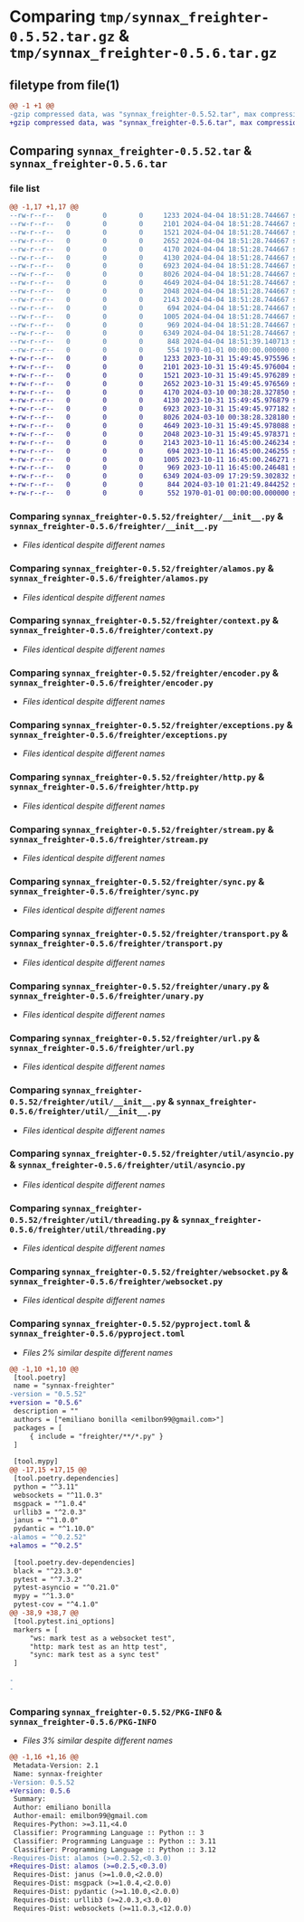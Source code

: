 # Comparing `tmp/synnax_freighter-0.5.52.tar.gz` & `tmp/synnax_freighter-0.5.6.tar.gz`

## filetype from file(1)

```diff
@@ -1 +1 @@
-gzip compressed data, was "synnax_freighter-0.5.52.tar", max compression
+gzip compressed data, was "synnax_freighter-0.5.6.tar", max compression
```

## Comparing `synnax_freighter-0.5.52.tar` & `synnax_freighter-0.5.6.tar`

### file list

```diff
@@ -1,17 +1,17 @@
--rw-r--r--   0        0        0     1233 2024-04-04 18:51:28.744667 synnax_freighter-0.5.52/freighter/__init__.py
--rw-r--r--   0        0        0     2101 2024-04-04 18:51:28.744667 synnax_freighter-0.5.52/freighter/alamos.py
--rw-r--r--   0        0        0     1521 2024-04-04 18:51:28.744667 synnax_freighter-0.5.52/freighter/context.py
--rw-r--r--   0        0        0     2652 2024-04-04 18:51:28.744667 synnax_freighter-0.5.52/freighter/encoder.py
--rw-r--r--   0        0        0     4170 2024-04-04 18:51:28.744667 synnax_freighter-0.5.52/freighter/exceptions.py
--rw-r--r--   0        0        0     4130 2024-04-04 18:51:28.744667 synnax_freighter-0.5.52/freighter/http.py
--rw-r--r--   0        0        0     6923 2024-04-04 18:51:28.744667 synnax_freighter-0.5.52/freighter/stream.py
--rw-r--r--   0        0        0     8026 2024-04-04 18:51:28.744667 synnax_freighter-0.5.52/freighter/sync.py
--rw-r--r--   0        0        0     4649 2024-04-04 18:51:28.744667 synnax_freighter-0.5.52/freighter/transport.py
--rw-r--r--   0        0        0     2048 2024-04-04 18:51:28.744667 synnax_freighter-0.5.52/freighter/unary.py
--rw-r--r--   0        0        0     2143 2024-04-04 18:51:28.744667 synnax_freighter-0.5.52/freighter/url.py
--rw-r--r--   0        0        0      694 2024-04-04 18:51:28.744667 synnax_freighter-0.5.52/freighter/util/__init__.py
--rw-r--r--   0        0        0     1005 2024-04-04 18:51:28.744667 synnax_freighter-0.5.52/freighter/util/asyncio.py
--rw-r--r--   0        0        0      969 2024-04-04 18:51:28.744667 synnax_freighter-0.5.52/freighter/util/threading.py
--rw-r--r--   0        0        0     6349 2024-04-04 18:51:28.744667 synnax_freighter-0.5.52/freighter/websocket.py
--rw-r--r--   0        0        0      848 2024-04-04 18:51:39.140713 synnax_freighter-0.5.52/pyproject.toml
--rw-r--r--   0        0        0      554 1970-01-01 00:00:00.000000 synnax_freighter-0.5.52/PKG-INFO
+-rw-r--r--   0        0        0     1233 2023-10-31 15:49:45.975596 synnax_freighter-0.5.6/freighter/__init__.py
+-rw-r--r--   0        0        0     2101 2023-10-31 15:49:45.976004 synnax_freighter-0.5.6/freighter/alamos.py
+-rw-r--r--   0        0        0     1521 2023-10-31 15:49:45.976289 synnax_freighter-0.5.6/freighter/context.py
+-rw-r--r--   0        0        0     2652 2023-10-31 15:49:45.976569 synnax_freighter-0.5.6/freighter/encoder.py
+-rw-r--r--   0        0        0     4170 2024-03-10 00:38:28.327850 synnax_freighter-0.5.6/freighter/exceptions.py
+-rw-r--r--   0        0        0     4130 2023-10-31 15:49:45.976879 synnax_freighter-0.5.6/freighter/http.py
+-rw-r--r--   0        0        0     6923 2023-10-31 15:49:45.977182 synnax_freighter-0.5.6/freighter/stream.py
+-rw-r--r--   0        0        0     8026 2024-03-10 00:38:28.328180 synnax_freighter-0.5.6/freighter/sync.py
+-rw-r--r--   0        0        0     4649 2023-10-31 15:49:45.978088 synnax_freighter-0.5.6/freighter/transport.py
+-rw-r--r--   0        0        0     2048 2023-10-31 15:49:45.978371 synnax_freighter-0.5.6/freighter/unary.py
+-rw-r--r--   0        0        0     2143 2023-10-11 16:45:00.246234 synnax_freighter-0.5.6/freighter/url.py
+-rw-r--r--   0        0        0      694 2023-10-11 16:45:00.246255 synnax_freighter-0.5.6/freighter/util/__init__.py
+-rw-r--r--   0        0        0     1005 2023-10-11 16:45:00.246271 synnax_freighter-0.5.6/freighter/util/asyncio.py
+-rw-r--r--   0        0        0      969 2023-10-11 16:45:00.246481 synnax_freighter-0.5.6/freighter/util/threading.py
+-rw-r--r--   0        0        0     6349 2024-03-09 17:29:59.302832 synnax_freighter-0.5.6/freighter/websocket.py
+-rw-r--r--   0        0        0      844 2024-03-10 01:21:49.844252 synnax_freighter-0.5.6/pyproject.toml
+-rw-r--r--   0        0        0      552 1970-01-01 00:00:00.000000 synnax_freighter-0.5.6/PKG-INFO
```

### Comparing `synnax_freighter-0.5.52/freighter/__init__.py` & `synnax_freighter-0.5.6/freighter/__init__.py`

 * *Files identical despite different names*

### Comparing `synnax_freighter-0.5.52/freighter/alamos.py` & `synnax_freighter-0.5.6/freighter/alamos.py`

 * *Files identical despite different names*

### Comparing `synnax_freighter-0.5.52/freighter/context.py` & `synnax_freighter-0.5.6/freighter/context.py`

 * *Files identical despite different names*

### Comparing `synnax_freighter-0.5.52/freighter/encoder.py` & `synnax_freighter-0.5.6/freighter/encoder.py`

 * *Files identical despite different names*

### Comparing `synnax_freighter-0.5.52/freighter/exceptions.py` & `synnax_freighter-0.5.6/freighter/exceptions.py`

 * *Files identical despite different names*

### Comparing `synnax_freighter-0.5.52/freighter/http.py` & `synnax_freighter-0.5.6/freighter/http.py`

 * *Files identical despite different names*

### Comparing `synnax_freighter-0.5.52/freighter/stream.py` & `synnax_freighter-0.5.6/freighter/stream.py`

 * *Files identical despite different names*

### Comparing `synnax_freighter-0.5.52/freighter/sync.py` & `synnax_freighter-0.5.6/freighter/sync.py`

 * *Files identical despite different names*

### Comparing `synnax_freighter-0.5.52/freighter/transport.py` & `synnax_freighter-0.5.6/freighter/transport.py`

 * *Files identical despite different names*

### Comparing `synnax_freighter-0.5.52/freighter/unary.py` & `synnax_freighter-0.5.6/freighter/unary.py`

 * *Files identical despite different names*

### Comparing `synnax_freighter-0.5.52/freighter/url.py` & `synnax_freighter-0.5.6/freighter/url.py`

 * *Files identical despite different names*

### Comparing `synnax_freighter-0.5.52/freighter/util/__init__.py` & `synnax_freighter-0.5.6/freighter/util/__init__.py`

 * *Files identical despite different names*

### Comparing `synnax_freighter-0.5.52/freighter/util/asyncio.py` & `synnax_freighter-0.5.6/freighter/util/asyncio.py`

 * *Files identical despite different names*

### Comparing `synnax_freighter-0.5.52/freighter/util/threading.py` & `synnax_freighter-0.5.6/freighter/util/threading.py`

 * *Files identical despite different names*

### Comparing `synnax_freighter-0.5.52/freighter/websocket.py` & `synnax_freighter-0.5.6/freighter/websocket.py`

 * *Files identical despite different names*

### Comparing `synnax_freighter-0.5.52/pyproject.toml` & `synnax_freighter-0.5.6/pyproject.toml`

 * *Files 2% similar despite different names*

```diff
@@ -1,10 +1,10 @@
 [tool.poetry]
 name = "synnax-freighter"
-version = "0.5.52"
+version = "0.5.6"
 description = ""
 authors = ["emiliano bonilla <emilbon99@gmail.com>"]
 packages = [
     { include = "freighter/**/*.py" }
 ]
 
 [tool.mypy]
@@ -17,15 +17,15 @@
 [tool.poetry.dependencies]
 python = "^3.11"
 websockets = "^11.0.3"
 msgpack = "^1.0.4"
 urllib3 = "^2.0.3"
 janus = "^1.0.0"
 pydantic = "^1.10.0"
-alamos = "^0.2.52"
+alamos = "^0.2.5"
 
 [tool.poetry.dev-dependencies]
 black = "^23.3.0"
 pytest = "^7.3.2"
 pytest-asyncio = "^0.21.0"
 mypy = "^1.3.0"
 pytest-cov = "^4.1.0"
@@ -38,9 +38,7 @@
 [tool.pytest.ini_options]
 markers = [
     "ws: mark test as a websocket test",
     "http: mark test as an http test",
     "sync: mark test as a sync test"
 ]
 
-
-
```

### Comparing `synnax_freighter-0.5.52/PKG-INFO` & `synnax_freighter-0.5.6/PKG-INFO`

 * *Files 3% similar despite different names*

```diff
@@ -1,16 +1,16 @@
 Metadata-Version: 2.1
 Name: synnax-freighter
-Version: 0.5.52
+Version: 0.5.6
 Summary: 
 Author: emiliano bonilla
 Author-email: emilbon99@gmail.com
 Requires-Python: >=3.11,<4.0
 Classifier: Programming Language :: Python :: 3
 Classifier: Programming Language :: Python :: 3.11
 Classifier: Programming Language :: Python :: 3.12
-Requires-Dist: alamos (>=0.2.52,<0.3.0)
+Requires-Dist: alamos (>=0.2.5,<0.3.0)
 Requires-Dist: janus (>=1.0.0,<2.0.0)
 Requires-Dist: msgpack (>=1.0.4,<2.0.0)
 Requires-Dist: pydantic (>=1.10.0,<2.0.0)
 Requires-Dist: urllib3 (>=2.0.3,<3.0.0)
 Requires-Dist: websockets (>=11.0.3,<12.0.0)
```

